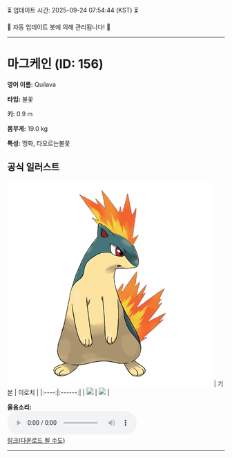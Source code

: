 
⏳ 업데이트 시간: 2025-09-24 07:54:44 (KST) ⏳

🤖 자동 업데이트 봇에 의해 관리됩니다! 🤖

---

# 마그케인 (ID: 156)
**영어 이름:** Quilava

**타입:** 불꽃

**키:** 0.9 m

**몸무게:** 19.0 kg

**특성:** 맹화, 타오르는불꽃

## 공식 일러스트
![](https://raw.githubusercontent.com/PokeAPI/sprites/master/sprites/pokemon/other/official-artwork/156.png)
| 기본 | 이로치 |
|:----:|:------:|
| <img src="http://play.pokemonshowdown.com/sprites/ani/quilava.gif" width="200"> | <img src="http://play.pokemonshowdown.com/sprites/ani-shiny/quilava.gif" width="200"> |

**울음소리:**<br><audio controls src="https://raw.githubusercontent.com/PokeAPI/cries/main/cries/pokemon/latest/156.ogg"></audio><br> [링크(다운로드 될 수도)](https://raw.githubusercontent.com/PokeAPI/cries/main/cries/pokemon/latest/156.ogg)


---
